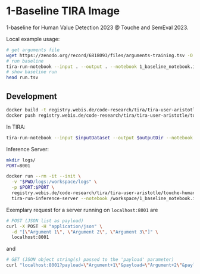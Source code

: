 # 1-Baseline TIRA Image
1-baseline for Human Value Detection 2023 @ Touche and SemEval 2023.

Local example usage:
```bash
# get arguments file
wget https://zenodo.org/record/6818093/files/arguments-training.tsv -O arguments.tsv
# run baseline
tira-run-notebook --input . --output . --notebook 1_baseline_notebook.ipynb
# show baseline run
head run.tsv
```

## Development
```bash
docker build -t registry.webis.de/code-research/tira/tira-user-aristotle/touche-human-value-detection-1-baseline-tira:1.0.0 .
docker push registry.webis.de/code-research/tira/tira-user-aristotle/touche-human-value-detection-1-baseline-tira:1.0.0
```

In TIRA:
```bash
tira-run-notebook --input $inputDataset --output $outputDir --notebook /workspace/1_baseline_notebook.ipynb
```

Inference Server:
```bash
mkdir logs/
PORT=8001

docker run --rm -it --init \
  -v "$PWD/logs:/workspace/logs" \
  -p $PORT:$PORT \
  registry.webis.de/code-research/tira/tira-user-aristotle/touche-human-value-detection-1-baseline-tira:1.0.0 \
  tira-run-inference-server --notebook /workspace/1_baseline_notebook.ipynb --port $PORT
```
Exemplary request for a server running on `localhost:8001` are
```bash
# POST (JSON list as payload)
curl -X POST -H "application/json" \
  -d "[\"Argument 1\", \"Argument 2\", \"Argument 3\"]" \
  localhost:8001
```
and
```bash
# GET (JSON object string(s) passed to the 'payload' parameter)
curl "localhost:8001?payload=\"Argument+1\"&payload=\"Argument+2\"&payload=\"Argument+3\""
```
